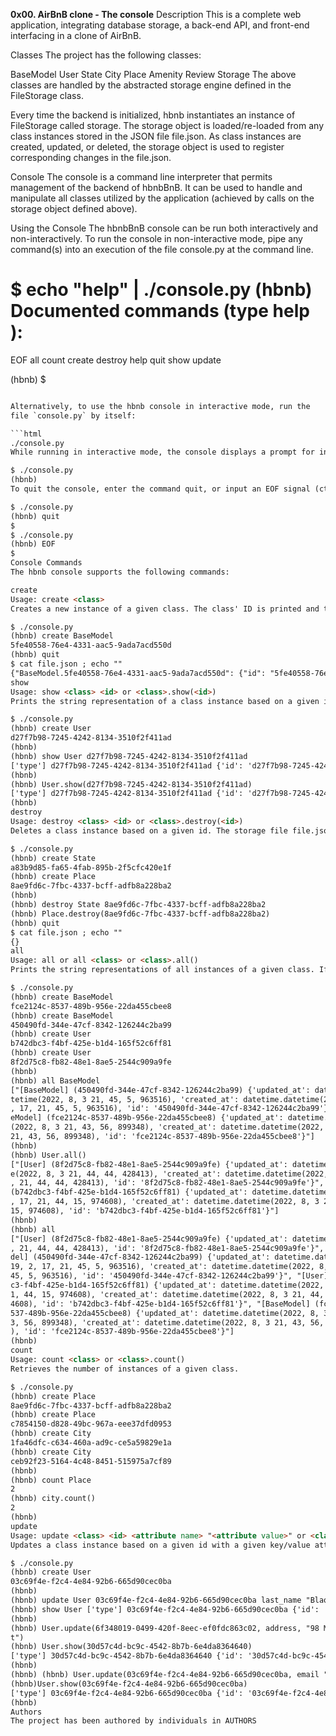 **0x00. AirBnB clone - The console**
Description
This is a complete web application, integrating database storage, a back-end API, and front-end interfacing in a clone of AirBnB.

Classes
The project has the following classes:

BaseModel
User
State
City
Place
Amenity
Review
Storage
The above classes are handled by the abstracted storage engine defined in the FileStorage class.

Every time the backend is initialized, hbnb instantiates an instance of FileStorage called storage. The storage object is loaded/re-loaded from any class instances stored in the JSON file file.json. As class instances are created, updated, or deleted, the storage object is used to register corresponding changes in the file.json.

Console
The console is a command line interpreter that permits management of the backend of hbnbBnB. It can be used to handle and manipulate all classes utilized by the application (achieved by calls on the storage object defined above).

Using the Console
The hbnbBnB console can be run both interactively and non-interactively. To run the console in non-interactive mode, pipe any command(s) into an execution of the file console.py at the command line.

$ echo "help" | ./console.py
(hbnb) 
Documented commands (type help <topic>):
========================================
EOF  all  count  create  destroy  help  quit  show  update

(hbnb) 
$
```html

Alternatively, to use the hbnb console in interactive mode, run the
file `console.py` by itself:

```html
./console.py
While running in interactive mode, the console displays a prompt for input:

$ ./console.py
(hbnb) 
To quit the console, enter the command quit, or input an EOF signal (ctrl-D).

$ ./console.py
(hbnb) quit
$
$ ./console.py
(hbnb) EOF
$
Console Commands
The hbnb console supports the following commands:

create
Usage: create <class>
Creates a new instance of a given class. The class' ID is printed and the instance is saved to the file file.json.

$ ./console.py
(hbnb) create BaseModel
5fe40558-76e4-4331-aac5-9ada7acd550d
(hbnb) quit
$ cat file.json ; echo ""
{"BaseModel.5fe40558-76e4-4331-aac5-9ada7acd550d": {"id": "5fe40558-76e4-4331-aac5-9ada7acd550d", "created_at": "2022-08-06T21:46:16.635887", "updated_at": "2022-08-06T21:46:16.635887", "__class__": "BaseModel"}}
show
Usage: show <class> <id> or <class>.show(<id>)
Prints the string representation of a class instance based on a given id.

$ ./console.py
(hbnb) create User
d27f7b98-7245-4242-8134-3510f2f411ad
(hbnb)
(hbnb) show User d27f7b98-7245-4242-8134-3510f2f411ad
['type'] d27f7b98-7245-4242-8134-3510f2f411ad {'id': 'd27f7b98-7245-4242-8134-3510f2f411ad', 'created_at': datetime.datetime(2022, 8, 6, 21, 48, 0, 796174), 'updated_at': datetime.datetime(2022, 8, 6, 21, 48, 0, 796174)}
(hbnb) 
(hbnb) User.show(d27f7b98-7245-4242-8134-3510f2f411ad)
['type'] d27f7b98-7245-4242-8134-3510f2f411ad {'id': 'd27f7b98-7245-4242-8134-3510f2f411ad', 'created_at': datetime.datetime(2022, 8, 6, 21, 48, 0, 796174), 'updated_at': datetime.datetime(2022, 8, 6, 21, 48, 0, 796174)}
(hbnb) 
destroy
Usage: destroy <class> <id> or <class>.destroy(<id>)
Deletes a class instance based on a given id. The storage file file.json is updated accordingly.

$ ./console.py
(hbnb) create State
a83b9d85-fa65-4fab-895b-2f5cfc420e1f
(hbnb) create Place
8ae9fd6c-7fbc-4337-bcff-adfb8a228ba2
(hbnb)
(hbnb) destroy State 8ae9fd6c-7fbc-4337-bcff-adfb8a228ba2
(hbnb) Place.destroy(8ae9fd6c-7fbc-4337-bcff-adfb8a228ba2)
(hbnb) quit
$ cat file.json ; echo ""
{}
all
Usage: all or all <class> or <class>.all()
Prints the string representations of all instances of a given class. If no class name is provided, the command prints all instances of every class.

$ ./console.py
(hbnb) create BaseModel
fce2124c-8537-489b-956e-22da455cbee8
(hbnb) create BaseModel
450490fd-344e-47cf-8342-126244c2ba99
(hbnb) create User
b742dbc3-f4bf-425e-b1d4-165f52c6ff81
(hbnb) create User
8f2d75c8-fb82-48e1-8ae5-2544c909a9fe
(hbnb)
(hbnb) all BaseModel
["[BaseModel] (450490fd-344e-47cf-8342-126244c2ba99) {'updated_at': datetime.da
tetime(2022, 8, 3 21, 45, 5, 963516), 'created_at': datetime.datetime(2022, 8
, 17, 21, 45, 5, 963516), 'id': '450490fd-344e-47cf-8342-126244c2ba99'}", "[Bas
eModel] (fce2124c-8537-489b-956e-22da455cbee8) {'updated_at': datetime.datetime
(2022, 8, 3 21, 43, 56, 899348), 'created_at': datetime.datetime(2022, 8, 3
21, 43, 56, 899348), 'id': 'fce2124c-8537-489b-956e-22da455cbee8'}"]
(hbnb)
(hbnb) User.all()
["[User] (8f2d75c8-fb82-48e1-8ae5-2544c909a9fe) {'updated_at': datetime.datetim
e(2022, 8, 3 21, 44, 44, 428413), 'created_at': datetime.datetime(2022, 8, 17
, 21, 44, 44, 428413), 'id': '8f2d75c8-fb82-48e1-8ae5-2544c909a9fe'}", "[User] 
(b742dbc3-f4bf-425e-b1d4-165f52c6ff81) {'updated_at': datetime.datetime(2022, 8
, 17, 21, 44, 15, 974608), 'created_at': datetime.datetime(2022, 8, 3 21, 44,
15, 974608), 'id': 'b742dbc3-f4bf-425e-b1d4-165f52c6ff81'}"]
(hbnb) 
(hbnb) all
["[User] (8f2d75c8-fb82-48e1-8ae5-2544c909a9fe) {'updated_at': datetime.datetime(2022, 8, 3 21, 44, 44, 428413), 'created_at': datetime.datetime(2022, 8, 17
, 21, 44, 44, 428413), 'id': '8f2d75c8-fb82-48e1-8ae5-2544c909a9fe'}", "[BaseMo
del] (450490fd-344e-47cf-8342-126244c2ba99) {'updated_at': datetime.datetime(20
19, 2, 17, 21, 45, 5, 963516), 'created_at': datetime.datetime(2022, 8, 3 21,
45, 5, 963516), 'id': '450490fd-344e-47cf-8342-126244c2ba99'}", "[User] (b742db
c3-f4bf-425e-b1d4-165f52c6ff81) {'updated_at': datetime.datetime(2022, 8, 3 2
1, 44, 15, 974608), 'created_at': datetime.datetime(2022, 8, 3 21, 44, 15, 97
4608), 'id': 'b742dbc3-f4bf-425e-b1d4-165f52c6ff81'}", "[BaseModel] (fce2124c-8
537-489b-956e-22da455cbee8) {'updated_at': datetime.datetime(2022, 8, 3 21, 4
3, 56, 899348), 'created_at': datetime.datetime(2022, 8, 3 21, 43, 56, 899348
), 'id': 'fce2124c-8537-489b-956e-22da455cbee8'}"]
(hbnb) 
count
Usage: count <class> or <class>.count()
Retrieves the number of instances of a given class.

$ ./console.py
(hbnb) create Place
8ae9fd6c-7fbc-4337-bcff-adfb8a228ba2
(hbnb) create Place
c7854150-d828-49bc-967a-eee37dfd0953
(hbnb) create City
1fa46dfc-c634-460a-ad9c-ce5a59829e1a
(hbnb) create City
ceb92f23-5164-4c48-8451-515975a7cf89
(hbnb) 
(hbnb) count Place
2
(hbnb) city.count()
2
(hbnb) 
update
Usage: update <class> <id> <attribute name> "<attribute value>" or <class>.update(<id>, <attribute name>, <attribute value>) or <class>.update( <id>, <attribute dictionary>).
Updates a class instance based on a given id with a given key/value attribute pair or dictionary of attribute pairs. If update is called with a single key/value attribute pair, only "simple" attributes can be updated (ie. not id, created_at, and updated_at). However, any attribute can be updated by providing a dictionary.

$ ./console.py
(hbnb) create User
03c69f4e-f2c4-4e84-92b6-665d90cec0ba
(hbnb)
(hbnb) update User 03c69f4e-f2c4-4e84-92b6-665d90cec0ba last_name "Blaq"
(hbnb) show User ['type'] 03c69f4e-f2c4-4e84-92b6-665d90cec0ba {'id': '03c69f4e-f2c4-4e84-92b6-665d90cec0ba', 'created_at': datetime.datetime(2022, 8, 6, 22, 43, 24, 238977), 'updated_at': datetime.datetime(2022, 8, 6, 22, 43, 24, 238977), 'last_name': 'Blaq'}
(hbnb)
(hbnb) User.update(6f348019-0499-420f-8eec-ef0fdc863c02, address, "98 Mission S
t")
(hbnb) User.show(30d57c4d-bc9c-4542-8b7b-6e4da8364640)
['type'] 30d57c4d-bc9c-4542-8b7b-6e4da8364640 {'id': '30d57c4d-bc9c-4542-8b7b-6e4da8364640', 'created_at': datetime.datetime(2022, 8, 6, 21, 37, 9, 970882), 'updated_at': datetime.datetime(2022, 8, 6, 21, 37, 9, 970882)}
(hbnb)
(hbnb) (hbnb) User.update(03c69f4e-f2c4-4e84-92b6-665d90cec0ba, email "blaq@hackersploit.or")
(hbnb)User.show(03c69f4e-f2c4-4e84-92b6-665d90cec0ba)
['type'] 03c69f4e-f2c4-4e84-92b6-665d90cec0ba {'id': '03c69f4e-f2c4-4e84-92b6-665d90cec0ba', 'created_at': datetime.datetime(2022, 8, 6, 22, 43, 24, 238977), 'updated_at': datetime.datetime(2022, 8, 6, 22, 43, 24, 238977), 'last_name': 'Blaq', 'email': 'blaq@hackersploit.or'}
(hbnb) 
Authors
The project has been authored by individuals in AUTHORS

